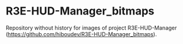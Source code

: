 # R3E-HUD-Manager_bitmaps
Repository without history for images of project R3E-HUD-Manager (https://github.com/hiboudev/R3E-HUD-Manager_bitmaps).

